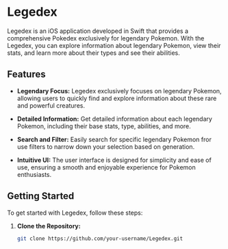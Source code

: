 # Legedex

Legedex is an iOS application developed in Swift that provides a comprehensive Pokedex exclusively for legendary Pokemon. With the Legedex, you can explore information about legendary Pokemon, view their stats, and learn more about their types and see their abilities.

## Features

- **Legendary Focus:** Legedex exclusively focuses on legendary Pokemon, allowing users to quickly find and explore information about these rare and powerful creatures.

- **Detailed Information:** Get detailed information about each legendary Pokemon, including their base stats, type, abilities, and more.

- **Search and Filter:** Easily search for specific legendary Pokemon fror use filters to narrow down your selection based on generation.

- **Intuitive UI:** The user interface is designed for simplicity and ease of use, ensuring a smooth and enjoyable experience for Pokemon enthusiasts.

## Getting Started

To get started with Legedex, follow these steps:

1. **Clone the Repository:**
   ```bash
   git clone https://github.com/your-username/Legedex.git

